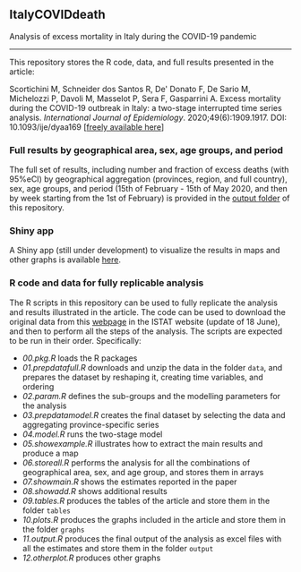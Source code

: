 ## ItalyCOVIDdeath
Analysis of excess mortality in Italy during the COVID-19 pandemic

--------------------------------------------------------------------------------

This repository stores the R code, data, and full results presented in the article:

Scortichini M, Schneider dos Santos R, De' Donato F, De Sario M, Michelozzi P, Davoli M, Masselot P, Sera F, Gasparrini A. Excess mortality during the COVID-19 outbreak in Italy: a two-stage interrupted time series analysis. *International Journal of Epidemiology*. 2020;49(6):1909.1917. DOI: 10.1093/ije/dyaa169 [[freely available here](http://www.ag-myresearch.com/2020_scortichini_ije.html)]

### Full results by geographical area, sex, age groups, and period

The full set of results, including number and fraction of excess deaths (with 95\%eCI) by geographical aggregation (provinces, region, and full country), sex, age groups, and period (15th of February - 15th of May 2020, and then by week starting from the 1st of February) is provided in the [output folder](https://github.com/gasparrini/ItalyCOVIDdeath/tree/master/output) of this repository.

### Shiny app

A Shiny app (still under development) to visualize the results in maps and other graphs is available [here](https://mscortichini.shinyapps.io/app20200703/).

### R code and data for fully replicable analysis

The R scripts in this repository can be used to fully replicate the analysis and results illustrated in the article. The code can be used to download the original data from this [webpage](https://www.istat.it/it/archivio/240401) in the ISTAT website (update of 18 June), and then to perform all the steps of the analysis. The scripts are expected to be run in their order. Specifically:

  * *00.pkg.R*  loads the R packages
  * *01.prepdatafull.R* downloads and unzip the data in the folder `data`, and prepares the dataset by reshaping it, creating time variables, and ordering
  * *02.param.R* defines the sub-groups and the modelling parameters for the analysis
  * *03.prepdatamodel.R* creates the final dataset by selecting the data and aggregating province-specific series
  * *04.model.R* runs the two-stage model
  * *05.showexample.R* illustrates how to extract the main results and produce a map
  * *06.storeall.R* performs the analysis for all the combinations of geographical area, sex, and age group, and stores them in arrays
  * *07.showmain.R* shows the estimates reported in the paper
  * *08.showadd.R* shows additional results
  * *09.tables.R* produces the tables of the article and store them in the folder `tables`
  * *10.plots.R* produces the graphs included in the article and store them in the folder `graphs`
  * *11.output.R* produces the final output of the analysis as excel files with all the estimates and store them in the folder `output`
  * *12.otherplot.R* produces other graphs






